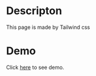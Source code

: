 # Descripton
This page is made by Tailwind css 

# Demo

Click [here](https://zahra-200.github.io/space-tourism-website/) to see demo.